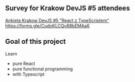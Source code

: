 ## Survey for Krakow DevJS \#5 attendees 
[Ankieta Krakow DevJS #5 "React z TypeScriptem"](https://docs.google.com/forms/d/e/1FAIpQLSdJjR1xgw7xH2aoIM3MyuHYLqBZWoOC74zIap3PrOZJUmdw9w/viewform?usp=sf_link)
https://forms.gle/CudoKLCQv88bEMAa6

## Goal of this project
Learn 
* pure React 
* pure functional programming 
* with Typescript
